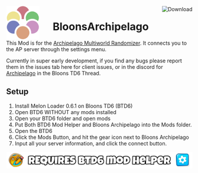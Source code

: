 <a href="https://github.com/GamingInfinite/BloonsArchipelago/releases/latest/download/BloonsArchipelago.dll">
    <img align="left" alt="Icon" height="90" src="Icon.png">
    <img align="right" alt="Download" height="75" src="https://raw.githubusercontent.com/GamingInfinite/BTD-Mod-Helper/master/BloonsTD6%20Mod%20Helper/Resources/DownloadBtn.png">
</a>

<h1 align="center">BloonsArchipelago</h1>

This Mod is for the [Archipelago Multiworld Randomizer](https://archipelago.gg).  It connects you to the AP server through the settings menu.

Currently in super early development, if you find any bugs please report them in the issues tab here for client issues, or in the discord for [Archipelago](https://discord.gg/archipelago) in the Bloons TD6 Thread.

## Setup
1. Install Melon Loader 0.6.1 on Bloons TD6 (BTD6)
2. Open BTD6 WITHOUT any mods installed
3. Open your BTD6 folder and open mods
4. Put Both BTD6 Mod Helper and Bloons Archipelago into the Mods folder.
5. Open the BTD6
6. Click the Mods Button, and hit the gear icon next to Bloons Archipelago
7. Input all your server information, and click the connect button.

[![Requires BTD6 Mod Helper](https://raw.githubusercontent.com/gurrenm3/BTD-Mod-Helper/master/banner.png)](https://github.com/gurrenm3/BTD-Mod-Helper#readme)
